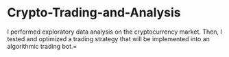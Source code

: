 # Crypto-Trading-and-Analysis
I performed exploratory data analysis on the cryptocurrency market. Then, I tested and optimized a trading strategy that will be implemented into an algorithmic trading bot.=
